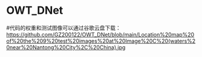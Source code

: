# OWT_DNet

#代码的权重和测试图像可以通过谷歌云盘下载：
https://github.com/GZ200122/OWT_DNet/blob/main/Location%20map%20of%20the%209%20test%20images%20at%20Image%20C%20(waters%20near%20Nantong%20City%2C%20China).jpg
